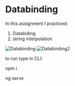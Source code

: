 # Databinding
In this assignment I practiced:
1. Databiding
2. string interpolation

<img src="https://res.cloudinary.com/mokaweb/image/upload/v1593426027/Udemy%20Angular%20TypeScript/Databinding.png" alt="Databinding">
<img src="https://res.cloudinary.com/mokaweb/image/upload/v1593434718/Udemy%20Angular%20TypeScript/Databinding2.png" alt="Databinding2">

to run type in CLI: 

npm i 

ng serve
